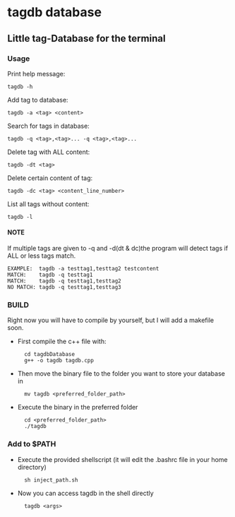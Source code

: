# tagdb database
## Little tag-Database for the terminal
### Usage
Print help message:

    tagdb -h
    
Add tag to database:
 
    tagdb -a <tag> <content>

Search for tags in database:

    tagdb -q <tag>,<tag>... -q <tag>,<tag>...
    
Delete tag with ALL content:
    
    tagdb -dt <tag>
Delete certain content of tag:

    tagdb -dc <tag> <content_line_number>
List all tags without content:

    tagdb -l 
#### NOTE

If multiple tags are given to -q and -d(dt & dc)the program will detect tags if ALL or less tags match.

    EXAMPLE:  tagdb -a testtag1,testtag2 testcontent
    MATCH:    tagdb -q testtag1
    MATCH:    tagdb -q testtag1,testtag2
    NO MATCH: tagdb -q testtag1,testtag3
### BUILD
Right now you will have to compile by yourself, but I will add a makefile soon.
* First compile the c++ file with:

        cd tagdbDatabase
        g++ -o tagdb tagdb.cpp
* Then move the binary file to the folder you want to store your database in

        mv tagdb <preferred_folder_path>
* Execute the binary in the preferred folder

        cd <preferred_folder_path>
        ./tagdb
### Add to $PATH
* Execute the provided shellscript (it will edit the .bashrc file in your home directory)
        
        sh inject_path.sh
* Now you can access tagdb in the shell directly
        
        tagdb <args>
